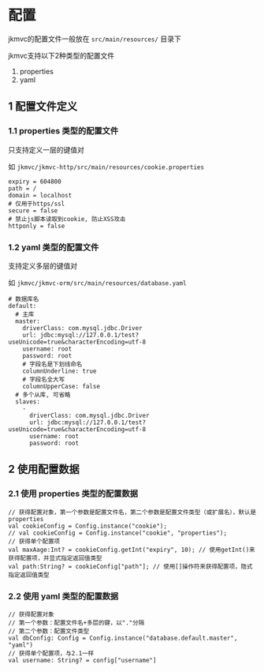 # 配置

jkmvc的配置文件一般放在 `src/main/resources/` 目录下

jkmvc支持以下2种类型的配置文件

1. properties
2. yaml

## 1 配置文件定义

### 1.1 properties 类型的配置文件

只支持定义一层的键值对

如 `jkmvc/jkmvc-http/src/main/resources/cookie.properties`

```
expiry = 604800
path = /
domain = localhost
# 仅用于https/ssl
secure = false
# 禁止js脚本读取到cookie, 防止XSS攻击
httponly = false
```

### 1.2 yaml 类型的配置文件

支持定义多层的键值对

如 `jkmvc/jkmvc-orm/src/main/resources/database.yaml`

```
# 数据库名
default:
  # 主库
  master:
    driverClass: com.mysql.jdbc.Driver
    url: jdbc:mysql://127.0.0.1/test?useUnicode=true&characterEncoding=utf-8
    username: root
    password: root
    # 字段名是下划线命名
    columnUnderline: true
    # 字段名全大写
    columnUpperCase: false
  # 多个从库, 可省略
  slaves:
    -
      driverClass: com.mysql.jdbc.Driver
      url: jdbc:mysql://127.0.0.1/test?useUnicode=true&characterEncoding=utf-8
      username: root
      password: root
```

## 2 使用配置数据

### 2.1 使用 properties 类型的配置数据

```
// 获得配置对象，第一个参数是配置文件名，第二个参数是配置文件类型（或扩展名），默认是properties
val cookieConfig = Config.instance("cookie");
// val cookieConfig = Config.instance("cookie", "properties");
// 获得单个配置项
val maxAage:Int? = cookieConfig.getInt("expiry", 10); // 使用getInt()来获得配置项，并显式指定返回值类型
val path:String? = cookieConfig["path"]; // 使用[]操作符来获得配置项，隐式指定返回值类型
```

### 2.2 使用 yaml 类型的配置数据

```
// 获得配置对象
// 第一个参数：配置文件名+多层的键，以"."分隔
// 第二个参数：配置文件类型
val dbConfig: Config = Config.instance("database.default.master", "yaml")
// 获得单个配置项，与2.1一样
val username: String? = config["username"]
```

